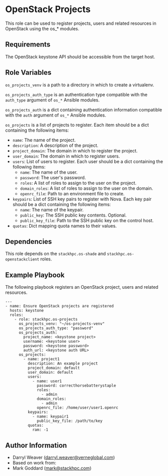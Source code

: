 OpenStack Projects
==================

This role can be used to register projects, users and related resources in
OpenStack using the os\_\* modules.

Requirements
------------

The OpenStack keystone API should be accessible from the target host.

Role Variables
--------------

`os_projects_venv` is a path to a directory in which to create a
virtualenv.

`os_projects_auth_type` is an authentication type compatible with
the `auth_type` argument of `os_*` Ansible modules.

`os_projects_auth` is a dict containing authentication information
compatible with the `auth` argument of `os_*` Ansible modules.

`os_projects` is a list of projects to register.
Each item should be a dict containing the following items:
- `name`: The name of the project.
- `description`: A description of the project.
- `project_domain`: The domain in which to register the project.
- `user_domain`: The domain in which to register users.
- `users`: List of users to register. Each user should be a dict containing
  the following items:
  - `name`: The name of the user.
  - `password`: The user's password.
  - `roles`: A list of roles to assign to the user on the project.
  - `domain_roles`: A list of roles to assign to the user on the domain.
  - `openrc_file`: Path to an environment file to create.
- `keypairs`: List of SSH key pairs to register with Nova. Each key pair
  should be a dict containing the following items:
  - `name`: The name of the keypair.
  - `public_key`: The SSH public key contents. Optional.
  - `public_key_file`: Path to the SSH public key on the control host.
- `quotas`: Dict mapping quota names to their values.

Dependencies
------------

This role depends on the `stackhpc.os-shade` and `stackhpc.os-openstackclient`
roles.

Example Playbook
----------------

The following playbook registers an OpenStack project, users and related
resources.

    ---
    - name: Ensure OpenStack projects are registered
      hosts: keystone
      roles:
        - role: stackhpc.os-projects
          os_projects_venv: "~/os-projects-venv"
          os_projects_auth_type: "password"
          os_projects_auth:
            project_name: <keystone project>
            username: <keystone user>
            password: <keystone password>
            auth_url: <keystone auth URL>
          os_projects:
            - name: project1
              description: An example project
              project_domain: default
              user_domain: default
              users:
                - name: user1
                  password: correcthorsebatterystaple
                  roles:
                    - admin
                  domain_roles:
                    - admin
                  openrc_file: /home/user/user1.openrc
              keypairs:
                - name: keypair1
                  public_key_file: /path/to/key
              quotas:
                ram: -1
              
Author Information
------------------

- Darryl Weaver (<darryl.weaver@verneglobal.com>)
- Based on work from:
- Mark Goddard (<mark@stackhpc.com>)
